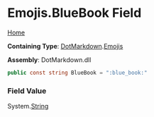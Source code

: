 # Emojis\.BlueBook Field

[Home](../../../README.md)

**Containing Type**: [DotMarkdown](../../README.md)\.[Emojis](../README.md)

**Assembly**: DotMarkdown\.dll

```csharp
public const string BlueBook = ":blue_book:"
```

### Field Value

System\.[String](https://docs.microsoft.com/en-us/dotnet/api/system.string)